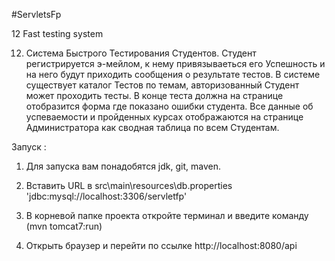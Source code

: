 #ServletsFp

12 Fast testing system

12. Система Быстрого Тестирования Студентов. Студент регистрируется э-мейлом, к нему привязываеться его Успешность и на него будут приходить сообщения о результате тестов. В системе существует каталог Тестов по темам, авторизованный Студент может проходить тесты. В конце теста должна на странице отобразится форма где показано ошибки студента. Все данные об успеваемости и пройденных курсах отображаются на странице Администратора как сводная таблица по всем Студентам.



Запуск :

1. Для запуска вам понадобятся jdk, git, maven.

2. Вставить URL в src\main\resources\db.properties 'jdbc:mysql://localhost:3306/servletfp'

3. В корневой папке проекта откройте терминал и введите команду (mvn tomcat7:run)

4. Открыть браузер и перейти по ссылке http://localhost:8080/api
